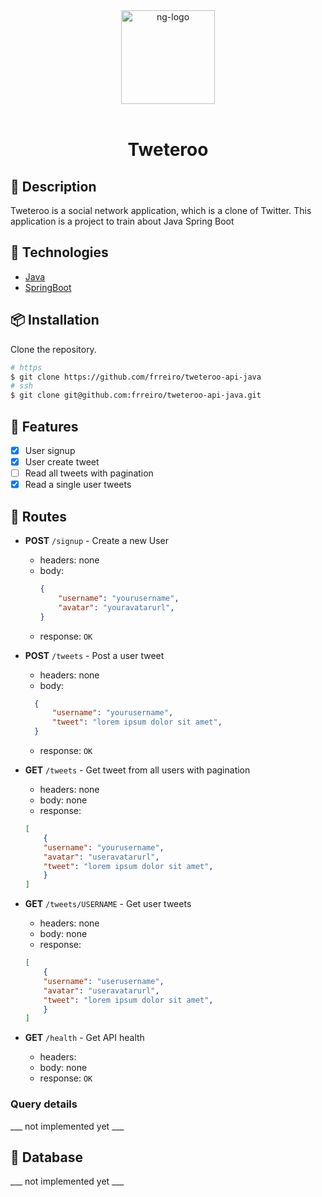 <div align="center" >
  <img width="150px" src="https://bootcampra.notion.site/image/https%3A%2F%2Fs3-us-west-2.amazonaws.com%2Fsecure.notion-static.com%2F5e9da2a7-eb35-45d8-bdab-81e5dcf58be8%2Fimage_2022-01-20_171006.png?table=block&id=9dc37f2b-9bc9-4554-aac3-91b783971b53&spaceId=f797e032-5eb2-4c9d-beb7-cd7181e19e47&width=250&userId=&cache=v2" alt="ng-logo" width="400">
  <br>
  <br>
  <h1>Tweteroo</h1>
</div>

## 📝 Description


Tweteroo is a social network application, which is a clone of Twitter. This application is a project to train about Java Spring Boot

## 🚀 Technologies

- [Java](https://www.java.com)
- [SpringBoot](https://spring.io/projects/spring-boot)

## 📦 Installation

Clone the repository.

```bash
# https
$ git clone https://github.com/frreiro/tweteroo-api-java
# ssh
$ git clone git@github.com:frreiro/tweteroo-api-java.git
```



## 📌 Features

- [x] User signup
- [x] User create tweet
- [ ] Read all tweets with pagination
- [x] Read a single user tweets

## 🔀 Routes

- **POST** `/signup` - Create a new User
  - headers: none
  - body:
	```json
	{
		"username": "yourusername",
		"avatar": "youravatarurl",
	}
	```
  - response: `OK` 

- **POST** `/tweets` - Post a user tweet 
  - headers: none
  - body: 
  ```json
	{
		"username": "yourusername",
		"tweet": "lorem ipsum dolor sit amet",
	}
	```
  - response: `OK` 
- **GET** `/tweets` - Get tweet from all users with pagination
    - headers: none 
    - body: none
    - response:
    ```json
	[
		{
		"username": "yourusername",
		"avatar": "useravatarurl",
		"tweet": "lorem ipsum dolor sit amet",
		}	
	]
	``` 
- **GET** `/tweets/USERNAME` - Get user tweets
    - headers: none 
    - body: none
    - response:
    ```json
	[
		{
		"username": "userusername",
		"avatar": "useravatarurl",
		"tweet": "lorem ipsum dolor sit amet",
		}	
	]
	``` 
- **GET** `/health` - Get API health
    - headers: 
    - body: none
    - response: `OK`


### Query details

 ___ not implemented yet ___


## 💽 Database

 ___ not implemented yet ___

